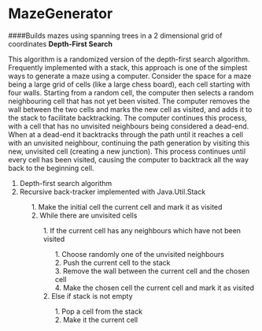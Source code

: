 # MazeGenerator

####Builds mazes using spanning trees in a 2 dimensional grid of coordinates
<strong> Depth-First Search</strong>
<p>This algorithm is a randomized version of the depth-first search algorithm. 
Frequently implemented with a stack, this approach is one of the simplest ways 
to generate a maze using a computer. Consider the space for a maze being a large
grid of cells (like a large chess board), each cell starting with four walls. 
Starting from a random cell, the computer then selects a random neighbouring cell
that has not yet been visited. The computer removes the wall between the two cells
and marks the new cell as visited, and adds it to the stack to facilitate backtracking.
The computer continues this process, with a cell that has no unvisited neighbours being
considered a dead-end. When at a dead-end it backtracks through the path until it reaches
a cell with an unvisited neighbour, continuing the path generation by visiting this new,
unvisited cell (creating a new junction). This process continues until every cell has
been visited, causing the computer to backtrack all the way back to the beginning cell.</p>
<ol type="1">
  <li>Depth-first search algorithm</li>
  <li>Recursive back-tracker implemented with Java.Util.Stack</li>
    <ol type="1">
       1. Make the initial cell the current cell and mark it as visited </br>
       2. While there are unvisited cells </br>
        <ol>
          1. If the current cell has any neighbours which have not been visited </br>
            <ol>
                1. Choose randomly one of the unvisited neighbours <br>
                2. Push the current cell to the stack <br>
                3. Remove the wall between the current cell and the chosen cell <br>
                4. Make the chosen cell the current cell and mark it as visited <br>
            </ol>
          2. Else if stack is not empty </br>
            <ol>
              1. Pop a cell from the stack </br>
              2. Make it the current cell </br>
         </ol>
    </ol>
</ol>
